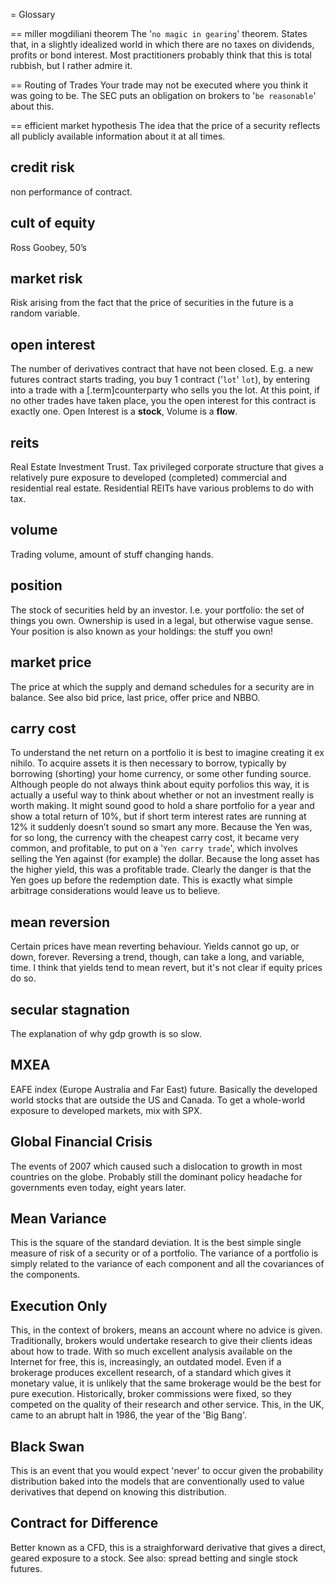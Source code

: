 = Glossary

== miller mogdiliani theorem
The '`no magic in gearing`' theorem. States that, in a slightly idealized
world in which there are no taxes on dividends, profits or bond
interest. Most practitioners probably think that this is total rubbish,
but I rather admire it.

== Routing of Trades
Your trade may not be executed where you think it was going to be. 
The SEC puts an obligation on brokers to '`be reasonable`' about this.


== efficient market hypothesis
The idea that the price of a security reflects all publicly available
information about it at all times.

## credit risk
non performance of contract.

## cult of equity
Ross Goobey, 50’s

## market risk
Risk arising from the fact that the price of securities in the future is
a random variable.

## open interest
The number of derivatives contract that have not been closed. E.g. a new
futures contract starts trading, you buy 1 contract ('`lot`' `lot`), by entering
into a trade with a [.term]counterparty who sells you the lot. At this point,
if no other trades have taken place, you the open interest for this
contract is exactly one. Open Interest is a __stock__, Volume is a
__flow__.

## reits
Real Estate Investment Trust. Tax privileged corporate structure that
gives a relatively pure exposure to developed (completed) commercial and
residential real estate. Residential REITs have various problems to do
with tax.

## volume
Trading volume, amount of stuff changing hands.

## position
The stock of securities held by an investor. I.e. your portfolio: the
set of things you own. Ownership is used in a legal, but otherwise vague
sense. Your position is also known as your holdings: the stuff you own!

## market price
The price at which the supply and demand schedules for a security are in
balance. See also bid price, last price, offer price and NBBO.

## carry cost
To understand the net return on a portfolio it is best to imagine
creating it ex nihilo. To acquire assets it is then necessary to borrow,
typically by borrowing (shorting) your home currency, or some other
funding source. Although people do not always think about equity
porfolios this way, it is actually a useful way to think about whether
or not an investment really is worth making. It might sound good to hold
a share portfolio for a year and show a total return of 10%, but if
short term interest rates are running at 12% it suddenly doesn’t sound
so smart any more.
Because the Yen was, for so long, the currency with the cheapest carry
cost, it became very common, and profitable, to put on a '`Yen carry
trade`', which involves selling the Yen against (for example) the dollar.
Because the long asset has the higher yield, this was a profitable
trade. Clearly the danger is that the Yen goes up before the redemption
date. This is exactly what simple arbitrage considerations would leave
us to believe.

## mean reversion
Certain prices have mean reverting behaviour. Yields cannot go up, or
down, forever. Reversing a trend, though, can take a long, and variable,
time. I think that yields tend to mean revert, but it's not clear if equity prices do so.

## secular stagnation
The explanation of why gdp growth is so slow.

## MXEA
EAFE index (Europe Australia and Far East) future. Basically the developed world stocks that are outside the US and Canada. To get a whole-world 
exposure to developed markets, 
mix with SPX.

## Global Financial Crisis
The events of 2007 which caused such a dislocation to growth in most countries on the globe. 
Probably still the dominant policy headache for governments even today, eight years later.
## Mean Variance

This is the square of the standard deviation. It is the best simple single measure of risk of a security or of a portfolio. The variance of a portfolio is simply related to the variance of each component and all the covariances of the components.

## Execution Only
This, in the context of brokers, means an account where no advice is given. 
Traditionally, brokers would undertake research to give their clients ideas about how to trade.
With so much excellent analysis available on the Internet for free, this is, increasingly,
an outdated model.
Even if a brokerage produces excellent research, of a standard which gives it monetary value,
it is unlikely that the same brokerage would be the best for pure execution.
Historically, broker commissions were fixed, so they competed on the quality of their research
and other service. This, in the UK, came to an abrupt halt in 1986, the year of the 'Big Bang'.

## Black Swan
This is an event that you would expect 'never' to occur given the probability distribution baked into the models that are conventionally used to value derivatives that depend on knowing this distribution.

## Contract for Difference
Better known as a CFD, this is a straighforward derivative that gives a direct, geared exposure to a stock. 
See also: spread betting and single stock futures.
